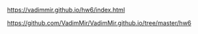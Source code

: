 https://vadimmir.github.io/hw6/index.html

https://github.com/VadimMir/VadimMir.github.io/tree/master/hw6